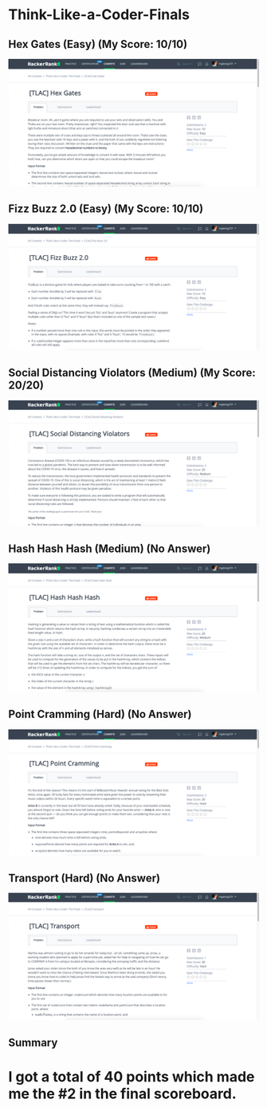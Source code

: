 # Think-Like-a-Coder-Finals
## Hex Gates (Easy) (My Score: 10/10)
![](1-easy.png)
## Fizz Buzz 2.0 (Easy) (My Score: 10/10)
![](2-easy.png)
## Social Distancing Violators (Medium) (My Score: 20/20)
![](3-medium.png)
## Hash Hash Hash (Medium) (No Answer)
![](4-medium.png)
## Point Cramming (Hard) (No Answer)
![](5-hard.png)
## Transport (Hard) (No Answer)
![](6-hard.png)
## Summary
# I got a total of 40 points which made me the #2 in the final scoreboard.
